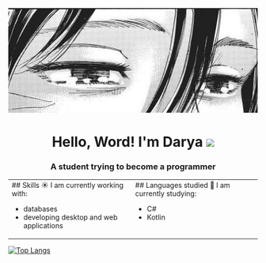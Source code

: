<div align="center">
  <img src="https://github.com/dex1fy/dex1fy/blob/main/17976ea7ea0610181fb250f2930a875a.jpg?raw=true" alt="moti">
</div>
<h1 align="center">Hello, Word! I'm Darya</a> 
<img src="https://github.com/blackcater/blackcater/raw/main/images/Hi.gif" height="32"/></h1>
<h3 align="center">A student trying to become a programmer</h3>

<table>
  <tr>
    <td valign="top">
      ## Skills
      ☀️ I am currently working with:
      <ul>
        <li>databases</li>
        <li>developing desktop and web applications</li>
      </ul>
    </td>
    <td valign="top">
      ## Languages studied
      💫 I am currently studying:
      <ul>
        <li>C#</li>
        <li>Kotlin</li>
      </ul>
    </td>
  </tr>
</table>

[![Top Langs](https://github-readme-stats.vercel.app/api/top-langs/?username=dex1fy&layout=compact)](https://github.com/dex1fy/github-readme-stats)
